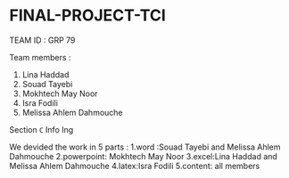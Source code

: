 # FINAL-PROJECT-TCI
TEAM ID : GRP 79

Team members :
1. Lina Haddad
2. Souad Tayebi
3. Mokhtech May Noor
4. Isra Fodili
5. Melissa Ahlem Dahmouche

Section `C` Info Ing

We devided the work in 5 parts :
1.word :Souad Tayebi and Melissa Ahlem Dahmouche
2.powerpoint: Mokhtech May Noor
3.excel:Lina Haddad and Melissa Ahlem Dahmouche
4.latex:Isra Fodili
5.content: all members
   
